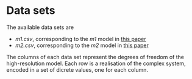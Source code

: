 # Data sets

The available data sets are
- *m1.csv*, corresponding to the *m1* model in [this paper]()
- *m2.csv*, corresponding to the *m2* model in [this paper]()

The columns of each data set represent the degrees of freedom of the high-resolution model. Each row is a realisation of the complex system, encoded in a set of dicrete values, one for each column.
